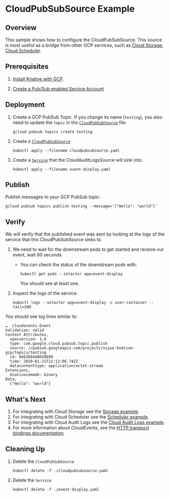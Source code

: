 # CloudPubSubSource Example

## Overview

This sample shows how to configure the CloudPubSubSource. 
This source is most useful as a bridge from other GCP services, 
such as [Cloud Storage](https://cloud.google.com/storage/docs/pubsub-notifications), 
[Cloud Scheduler](https://cloud.google.com/scheduler/docs/creating#).

## Prerequisites

1. [Install Knative with GCP](../../install/README.md).

1. [Create a Pub/Sub enabled Service Account](../../install/pubsub-service-account.md)

## Deployment

1. Create a GCP PubSub Topic. If you change its name (`testing`), you also need
      to update the `topic` in the
      [`CloudPubSubSource`](cloudpubsubsource.yaml) file:
   
      ```shell
      gcloud pubsub topics create testing
      ``` 
     
1. Create a [`CloudPubSubSource`](cloudpubsubsource.yaml)
 
     ```shell
     kubectl apply --filename cloudpubsubsource.yaml
     ```
      
1. Create a [`Service`](event-display.yaml) that the CloudAuditLogsSource will sink into:

   ```shell
   kubectl apply --filename event-display.yaml
   ```
   
## Publish

Publish messages to your GCP PubSub topic:

```shell
gcloud pubsub topics publish testing --message='{"Hello": "world"}'
```

## Verify

We will verify that the published event was sent by looking at the logs of the
service that this CloudPubSubSource sinks to.

1. We need to wait for the downstream pods to get started and receive our event,
   wait 60 seconds.

   - You can check the status of the downstream pods with:

     ```shell
     kubectl get pods --selector app=event-display
     ```

     You should see at least one.

1. Inspect the logs of the service:

   ```shell
   kubectl logs --selector app=event-display -c user-container --tail=200
   ```

You should see log lines similar to:

```shell
☁️  cloudevents.Event
Validation: valid
Context Attributes,
  specversion: 1.0
  type: com.google.cloud.pubsub.topic.publish
  source: //pubsub.googleapis.com/projects/xiyue-knative-gcp/topics/testing
  id: 946366448650699
  time: 2020-01-21T22:12:06.742Z
  datacontenttype: application/octet-stream
Extensions,
  knativecemode: binary
Data,
  {"Hello": "world"}
```

## What's Next

1. For integrating with Cloud Storage see the [Storage example](../../examples/cloudstoragesource/README.md).
1. For integrating with Cloud Scheduler see the [Scheduler example](../../examples/cloudschedulersource/README.md).
1. For integrating with Cloud Audit Logs see the [Cloud Audit Logs example](../../examples/cloudauditlogssource/README.md).
1. For more information about CloudEvents, see the [HTTP transport bindings documentation](https://github.com/cloudevents/spec).

## Cleaning Up

1. Delete the `CloudPubSubSource`

    ```shell
    kubectl delete -f ./cloudpubsubsource.yaml
    ```
1. Delete the `Service`  
    
    ```shell
    kubectl delete -f ./event-display.yaml
    ```
